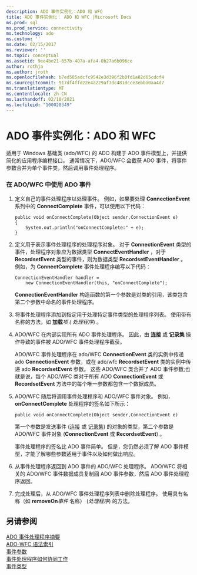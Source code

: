 ```yaml
---
description: ADO 事件实例化：ADO 和 WFC
title: ADO 事件实例化： ADO 和 WFC |Microsoft Docs
ms.prod: sql
ms.prod_service: connectivity
ms.technology: ado
ms.custom: ''
ms.date: 02/15/2017
ms.reviewer: ''
ms.topic: conceptual
ms.assetid: 9ee4be21-657b-407a-afa4-0b27a6b096ce
author: rothja
ms.author: jroth
ms.openlocfilehash: b7ed585adcfc9542e3d396f2b0fd1a82d65cdcf4
ms.sourcegitcommit: 917df4ffd22e4a229af7dc481dcce3ebba0aa4d7
ms.translationtype: MT
ms.contentlocale: zh-CN
ms.lasthandoff: 02/10/2021
ms.locfileid: "100028349"
---
```

# <a name="ado-event-instantiation-ado-and-wfc"></a>ADO 事件实例化：ADO 和 WFC
适用于 Windows 基础类 (ado/WFC) 的 ADO 构建于 ADO 事件模型上，并提供简化的应用程序编程接口。 通常情况下，ADO/WFC 会截获 ADO 事件，将事件参数合并为单个事件类，然后调用事件处理程序。  
  
### <a name="to-use-ado-events-in-adowfc"></a>在 ADO/WFC 中使用 ADO 事件  
  
1.  定义自己的事件处理程序以处理事件。 例如，如果要处理 **ConnectionEvent** 系列中的 **ConnectComplete** 事件，可以使用以下代码：  
  
    ```  
    public void onConnectComplete(Object sender,ConnectionEvent e)  
    {  
        System.out.println("onConnectComplete:" + e);  
    }  
    ```  
  
2.  定义用于表示事件处理程序的处理程序对象。 对于 **ConnectionEvent** 类型的事件，处理程序对象应为数据类型 **ConnectEventHandler** ，对于 **RecordsetEvent** 类型的事件，则为数据类型 **RecordsetEventHandler** 。 例如，为 **ConnectComplete** 事件处理程序编写以下代码：  
  
    ```  
    ConnectionEventHandler handler =   
        new ConnectionEventHandler(this, "onConnectComplete");  
    ```  
  
     **ConnectionEventHandler** 构造函数的第一个参数是对类的引用，该类包含第二个参数中命名的事件处理程序。  
  
3.  将事件处理程序添加到指定用于处理特定事件类型的处理程序列表。 使用带有名称的方法，如 **加载**_项 (_ *处理程序*) 。  
  
4.  ADO/WFC 在内部实现所有 ADO 事件处理程序。 因此，由 **连接** 或 **记录集** 操作导致的事件被 ADO/WFC 事件处理程序截获。  
  
     ADO/WFC 事件处理程序在 ado/WFC **ConnectionEvent** 类的实例中传递 ado **ConnectionEvent** 参数，或在 ado/wfc **RecordsetEvent** 类的实例中传递 ado **RecordsetEvent** 参数。 这些 ADO/WFC 类合并了 ADO 事件参数;也就是说，每个 ADO/WFC 类对于所有 ADO **ConnectionEvent** 或 **RecordsetEvent** 方法中的每个唯一参数都包含一个数据成员。  
  
5.  ADO/WFC 随后将调用事件处理程序和 ADO/WFC 事件对象。 例如， **onConnectComplete** 处理程序的签名如下所示：  
  
    ```  
    public void onConnectComplete(Object sender,ConnectionEvent e)  
    ```  
  
     第一个参数是发送事件 ([连接](../../reference/ado-api/connection-object-ado.md) 或 [记录集](../../reference/ado-api/recordset-object-ado.md)) 的对象的类型，第二个参数是 ADO/WFC 事件对象 (**ConnectionEvent** 或 **RecordsetEvent**) 。  
  
     事件处理程序的签名比 ADO 事件简单。 但是，您仍然必须了解 ADO 事件模型，才能了解哪些参数适用于事件以及如何做出响应。  
  
6.  从事件处理程序返回到 ADO 事件的 ADO/WFC 处理程序。 ADO/WFC 将相关的 ADO/WFC 事件数据成员复制回 ADO 事件参数，然后 ADO 事件处理程序返回。  
  
7.  完成处理后，从 ADO/WFC 事件处理程序列表中删除处理程序。 使用具有名称（如 **removeOn**_事件_ 名称） (*处理程序*) 的方法。  
  
## <a name="see-also"></a>另请参阅  
 [ADO 事件处理程序摘要](./ado-event-handler-summary.md)   
 [ADO-WFC 语法索引](../../reference/ado-api/ado-wfc-syntax-index.md)   
 [事件参数](./event-parameters.md)   
 [事件处理程序如何协同工作](./how-event-handlers-work-together.md)   
 [事件类型](./types-of-events.md)